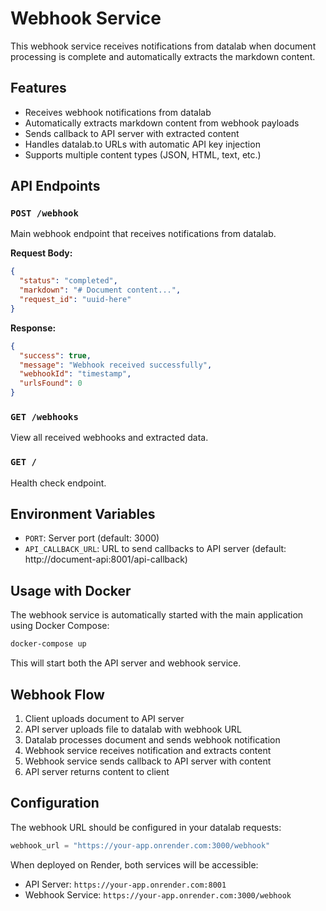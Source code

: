 # Webhook Service

This webhook service receives notifications from datalab when document processing is complete and automatically extracts the markdown content.

## Features

- Receives webhook notifications from datalab
- Automatically extracts markdown content from webhook payloads
- Sends callback to API server with extracted content
- Handles datalab.to URLs with automatic API key injection
- Supports multiple content types (JSON, HTML, text, etc.)

## API Endpoints

### `POST /webhook`
Main webhook endpoint that receives notifications from datalab.

**Request Body:**
```json
{
  "status": "completed",
  "markdown": "# Document content...",
  "request_id": "uuid-here"
}
```

**Response:**
```json
{
  "success": true,
  "message": "Webhook received successfully",
  "webhookId": "timestamp",
  "urlsFound": 0
}
```

### `GET /webhooks`
View all received webhooks and extracted data.

### `GET /`
Health check endpoint.

## Environment Variables

- `PORT`: Server port (default: 3000)
- `API_CALLBACK_URL`: URL to send callbacks to API server (default: http://document-api:8001/api-callback)

## Usage with Docker

The webhook service is automatically started with the main application using Docker Compose:

```bash
docker-compose up
```

This will start both the API server and webhook service.

## Webhook Flow

1. Client uploads document to API server
2. API server uploads file to datalab with webhook URL
3. Datalab processes document and sends webhook notification
4. Webhook service receives notification and extracts content
5. Webhook service sends callback to API server with content
6. API server returns content to client

## Configuration

The webhook URL should be configured in your datalab requests:

```python
webhook_url = "https://your-app.onrender.com:3000/webhook"
```

When deployed on Render, both services will be accessible:
- API Server: `https://your-app.onrender.com:8001`
- Webhook Service: `https://your-app.onrender.com:3000/webhook`